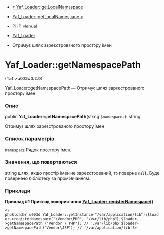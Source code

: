 - [« Yaf_Loader::getLocalNamespace](yaf-loader.getlocalnamespace.md)
- [Yaf_Loader::getLocalNamespace »](yaf-loader.getnamespaces.md)

- [PHP Manual](index.md)
- [Yaf_Loader](class.yaf-loader.md)
- Отримує шлях зареєстрованого простору імен

# Yaf_Loader::getNamespacePath

(Yaf \>u003d3.2.0)

Yaf_Loader::getNamespacePath — Отримує шлях зареєстрованого
простору імен

### Опис

public **Yaf_Loader::getNamespacePath**(string `$namespaces`): string

Отримує шлях зареєстрованого простору імен

### Список параметрів

`namespace`
Рядок простору імен.

### Значення, що повертаються

string шлях, якщо простір імен не зареєстрований, то поверне
**`null`**. Буде повернено бібліотеку за промовчанням.

### Приклади

**Приклад #1 Приклад використання
[Yaf_Loader::registerNamespace()](yaf-loader.registernamespace.md)**

` <?php$loader u003d Yaf_Loader::getInstance("/var/application/lib");$loader->registerNamespace("\Vendor\PHP", "/var/lib/php");$loader->getNamespacePath ("Vendor \ PHP"); // '/var/lib/php'$loader->getNamespacePath("Vendor\JSP"); // '/var/application/lib'?> `
